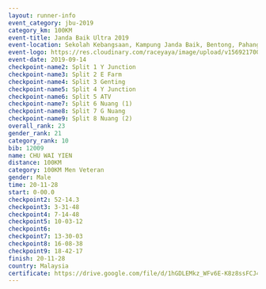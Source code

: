 ```yaml
---
layout: runner-info 
event_category: jbu-2019 
category_km: 100KM 
event-title: Janda Baik Ultra 2019  
event-location: Sekolah Kebangsaan, Kampung Janda Baik, Bentong, Pahang, Malaysia 
event-logo: https://res.cloudinary.com/raceyaya/image/upload/v1569217009/logo/janda-baik_vch1pc.jpg 
event-date: 2019-09-14 
checkpoint-name2: Split 1 Y Junction 
checkpoint-name3: Split 2 E Farm 
checkpoint-name4: Split 3 Genting 
checkpoint-name5: Split 4 Y Junction 
checkpoint-name6: Split 5 ATV 
checkpoint-name7: Split 6 Nuang (1) 
checkpoint-name8: Split 7 G Nuang 
checkpoint-name9: Split 8 Nuang (2) 
overall_rank: 23
gender_rank: 21
category_rank: 10
bib: 12009
name: CHU WAI YIEN
distance: 100KM
category: 100KM Men Veteran
gender: Male
time: 20-11-28
start: 0-00.0
checkpoint2: 52-14.3
checkpoint3: 3-31-48
checkpoint4: 7-14-48
checkpoint5: 10-03-12
checkpoint6: 
checkpoint7: 13-30-03
checkpoint8: 16-08-38
checkpoint9: 18-42-17
finish: 20-11-28
country: Malaysia
certificate: https://drive.google.com/file/d/1hGDLEMkz_WFv6E-K8z8ssFCJ4KDAClLZ/view?usp=sharing
---
```

